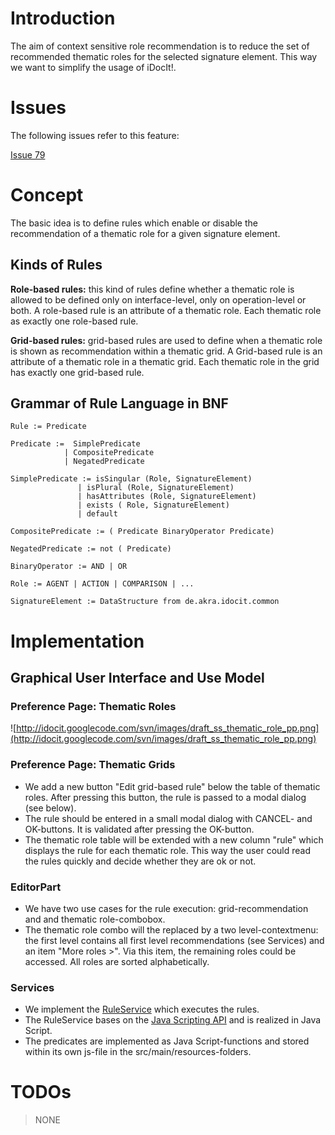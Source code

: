 # Introduction #

The aim of context sensitive role recommendation is to reduce the set of recommended thematic roles for the selected signature element. This way we want to simplify the usage of iDocIt!.

# Issues #

The following issues refer to this feature:

[Issue 79](http://code.google.com/p/idocit/issues/detail?id=79)

# Concept #

The basic idea is to define rules which enable or disable the recommendation of a thematic role for a given signature element.

## Kinds of Rules ##

**Role-based rules:** this kind of rules define whether a thematic role is allowed to be defined only on interface-level, only on operation-level or both. A role-based rule is an attribute of a thematic role. Each thematic role as exactly one role-based rule.

**Grid-based rules:** grid-based rules are used to define when a thematic role is shown as recommendation within a thematic grid. A Grid-based rule is an attribute of a thematic role in a thematic grid. Each thematic role in the grid has exactly one grid-based rule.

## Grammar of Rule Language in BNF ##

```
Rule := Predicate

Predicate :=  SimplePredicate 
            | CompositePredicate
            | NegatedPredicate 

SimplePredicate := isSingular (Role, SignatureElement)
               | isPlural (Role, SignatureElement)
               | hasAttributes (Role, SignatureElement)
               | exists ( Role, SignatureElement)
               | default

CompositePredicate := ( Predicate BinaryOperator Predicate)

NegatedPredicate := not ( Predicate)

BinaryOperator := AND | OR

Role := AGENT | ACTION | COMPARISON | ...

SignatureElement := DataStructure from de.akra.idocit.common
```

# Implementation #

## Graphical User Interface and Use Model ##

### Preference Page: Thematic Roles ###

![http://idocit.googlecode.com/svn/images/draft_ss_thematic_role_pp.png](http://idocit.googlecode.com/svn/images/draft_ss_thematic_role_pp.png)

### Preference Page: Thematic Grids ###

  * We add a new button "Edit grid-based rule" below the table of thematic roles. After pressing this button, the rule is passed to a modal dialog (see below).
  * The rule should be entered in a small modal dialog with CANCEL- and OK-buttons. It is validated after pressing the OK-button.
  * The thematic role table will be extended with a new column "rule" which displays the rule for each thematic role. This way the user could read the rules quickly and decide whether they are ok or not.

### EditorPart ###

  * We have two use cases for the rule execution: grid-recommendation and and thematic role-combobox.
  * The thematic role combo will the replaced by a two level-contextmenu: the first level contains all first level recommendations (see Services) and an item "More roles >". Via this item, the remaining roles could be accessed. All roles are sorted alphabetically.

### Services ###

  * We implement the [RuleService](http://code.google.com/p/idocit/source/browse/trunk/de.akra.idocit.common/src/main/java/de/akra/idocit/common/services/RuleService.java) which executes the rules.
  * The RuleService bases on the [Java Scripting API](http://download.oracle.com/javase/6/docs/api/javax/script/package-summary.html) and is realized in Java Script.
  * The predicates are implemented as Java Script-functions and stored within its own js-file in the src/main/resources-folders.

# TODOs #
> NONE